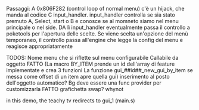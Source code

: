 
Passaggi:
A 0x806F282 (control loop of normal menu) c'è un hijack, che manda al codice C input_handler.
input_handler controlla se sia stato premuto A, Select, start o B e conosce se al momneto siamo nel menu principale o nel side.
DA lì input_handler eventualmente passa il controllo a poketools per l'apertura delle scelte.
Se viene scelta un'opzione del menù temporaneo, il controllo passa all'engine che legge la config del menu e reagisce appropriatamente

TODOS:
Nome menu che si riflette sul menu configurabile
Callabile da oggetto FATTO (La macro BY_ITEM prende un id dell'array di feature implementate e crea 3 funzioni La funzione gui_##id##_new_gui_by_item se messa come offset di un item apre quella gui)
inserimento al posto dell'oggetto automatico?
Bg deve essere una func provider per customizzarla FATTO
grafichetta swap? whynot

in this demo, the teachy tv redirects to gui_1 (main.s)